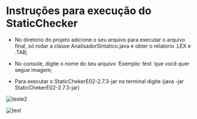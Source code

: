 # Instruções para execução do StaticChecker
 

- No diretorio do projeto adicione o seu arquivo para executar o arquivo final, só
rodar a classe AnalisadorSintatico.java e obter o relatorio .LEX e .TAB;

- No console, digite o nome do  ̈seu arquivo ̈ Exemplo:  ̈test ̈ que você quer segue
imagem;

- Para executar o StaticChekerE02-2.7.3-jar no terminal digite (java -jar
StaticChekerE02-2.7.3-jar)

![teste2](https://user-images.githubusercontent.com/54041918/212396160-cfdc646d-41a7-42cf-a76d-1202fa735e75.png)

![test](https://user-images.githubusercontent.com/54041918/212396220-b2f599ee-b33c-4c69-a3d6-17399deeb018.png)

